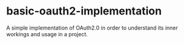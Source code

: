 # basic-oauth2-implementation
A simple implementation of OAuth2.0 in order to understand its inner workings and usage in a project.
